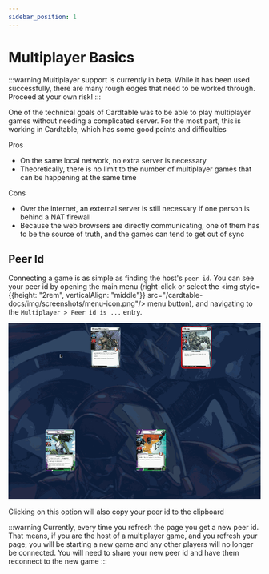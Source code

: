 ```yaml
---
sidebar_position: 1
---
```


# Multiplayer Basics

:::warning
Multiplayer support is currently in beta. While it has been used successfully, there are many rough edges that need to be worked through. Proceed at your own risk!
:::

One of the technical goals of Cardtable was to be able to play multiplayer games without needing a complicated server. For the most part, this is working in Cardtable, which has some good points and difficulties

Pros

- On the same local network, no extra server is necessary
- Theoretically, there is no limit to the number of multiplayer games that can be happening at the same time

Cons

- Over the internet, an external server is still necessary if one person is behind a NAT firewall
- Because the web browsers are directly communicating, one of them has to be the source of truth, and the games can tend to get out of sync

## Peer Id

Connecting a game is as simple as finding the host's `peer id`. You can see your peer id by opening the main menu (right-click or select the <img style={{height: "2rem", verticalAlign: "middle"}} src="/cardtable-docs/img/screenshots/menu-icon.png"/> menu button), and navigating to the `Multiplayer > Peer id is ...` entry.

![Copy Peer Id](./img/copy-peer-id.gif)

Clicking on this option will also copy your peer id to the clipboard

:::warning
Currently, every time you refresh the page you get a new peer id. That means, if you are the host of a multiplayer game, and you refresh your page, you will be starting a new game and any other players will no longer be connected. You will need to share your new peer id and have them reconnect to the new game
:::
